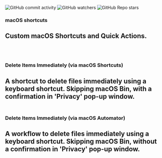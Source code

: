 ![GitHub commit activity](https://img.shields.io/github/commit-activity/m/heartshapedbox/macos-tweaks?color=5955E8&label=commits)
![GitHub watchers](https://img.shields.io/github/watchers/heartshapedbox/macos-tweaks?color=5955E8&logo=github)
![GitHub Repo stars](https://img.shields.io/github/stars/heartshapedbox/macos-tweaks?color=5955E8&logo=github)

### macOS shortcuts

Custom macOS Shortcuts and Quick Actions.
<br/>
<br/>
<br/>
-

### Delete Items Immediately (via macOS Shortcuts)

A shortcut to delete files immediately using a keyboard shortcut. Skipping macOS Bin, with a confirmation in 'Privacy' pop-up window.
<br/>
<br/>
-

### Delete Items Immediately (via macOS Automator)

A workflow to delete files immediately using a keyboard shortcut. Skipping macOS Bin, without a confirmation in 'Privacy' pop-up window.
<br/>
<br/>
-
